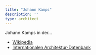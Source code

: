 ```yaml
---
title: "Johann Kamps"
description: ''
type: architect
---
```


Johann Kamps in der...
* [Wikipedia](https://de.wikipedia.org/wiki/Johann_Kamps)
* [Internationalen Architektur-Datenbank](https://deu.archinform.net/arch/23217.htm)
